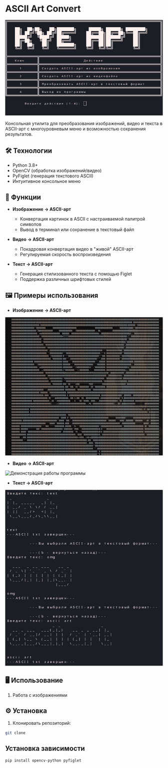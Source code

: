 
# ASCII Art Convert

![Описание изображения](https://github.com/Nami-can/ASCII-Art-Convert/raw/main/images/%D0%A1%D0%BD%D0%B8%D0%BC%D0%BE%D0%BA%20%D1%8D%D0%BA%D1%80%D0%B0%D0%BD%D0%B0%20%D0%BE%D1%82%202025-06-03%2019-52-31.png)


Консольная утилита для преобразования изображений, видео и текста в ASCII-арт с многоуровневым меню и возможностью сохранения результатов.


## 🛠 Технологии

- Python 3.8+
- OpenCV (обработка изображений/видео)
- PyFiglet (генерация текстового ASCII)
- Интуитивное консольное меню

## 🚀 Функции
- **Изображение → ASCII-арт**
  - Конвертация картинок в ASCII с настраиваемой палитрой символов
  - Вывод в терминал или сохранение в текстовый файл
  
- **Видео → ASCII-арт**  
  - Покадровая конвертация видео в "живой" ASCII-арт
  - Регулируемая скорость воспроизведения

- **Текст → ASCII-арт**
  - Генерация стилизованного текста с помощью Figlet
  - Поддержка различных шрифтовых стилей



## 🖼️ Примеры использования


- **Изображение → ASCII-арт**



![Пример работы ASCII-Art](https://raw.githubusercontent.com/Nami-can/ASCII-Art-Convert/main/images/%D0%A1%D0%BD%D0%B8%D0%BC%D0%BE%D0%BA%20%D1%8D%D0%BA%D1%80%D0%B0%D0%BD%D0%B0%20%D0%BE%D1%82%202025-06-03%2021-07-30.png)

  
- **Видео → ASCII-арт**

![Демонстрация работы программы](https://raw.githubusercontent.com/Nami-can/ASCII-Art-Convert/main/video/IMG_6050.gif)







- **Текст → ASCII-арт**

![Пример работы программы](https://raw.githubusercontent.com/Nami-can/ASCII-Art-Convert/main/images/%D0%A1%D0%BD%D0%B8%D0%BC%D0%BE%D0%BA%20%D1%8D%D0%BA%D1%80%D0%B0%D0%BD%D0%B0%20%D0%BE%D1%82%202025-06-03%2021-49-04.png)




## 🖥 Использование
1. Работа с изображениями



## ⚙️ Установка
1. Клонировать репозиторий:
```bash
git clone 
```



## Установка зависимости
```bash
pip install opencv-python pyfiglet
```
